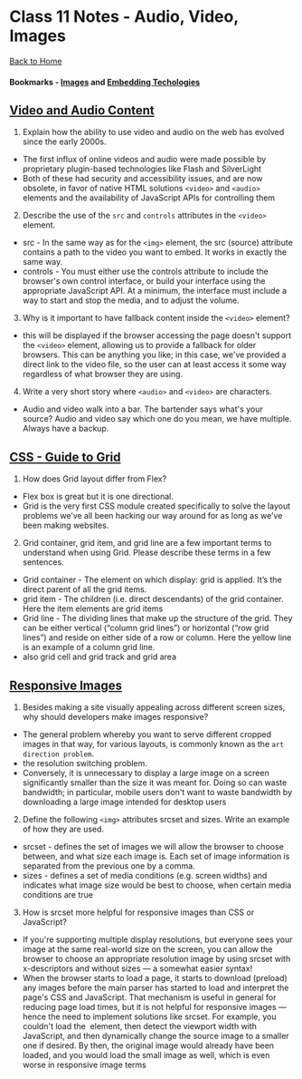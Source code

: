 # Class 11 Notes - Audio, Video, Images

[Back to Home](../README.md)

#### Bookmarks - [Images](https://developer.mozilla.org/en-US/docs/Learn/HTML/Multimedia_and_embedding/Images_in_HTML) and [Embedding Techologies](https://developer.mozilla.org/en-US/docs/Learn/HTML/Multimedia_and_embedding/Other_embedding_technologies)

## [Video and Audio Content](https://developer.mozilla.org/en-US/docs/Learn/HTML/Multimedia_and_embedding/Video_and_audio_content)

1) Explain how the ability to use video and audio on the web has evolved since the early 2000s.

+ The first influx of online videos and audio were made possible by proprietary plugin-based technologies like Flash and SilverLight
+ Both of these had security and accessibility issues, and are now obsolete, in favor of native HTML solutions `<video>` and `<audio>` elements and the availability of JavaScript APIs for controlling them

2) Describe the use of the `src` and `controls` attributes in the `<video>` element.

+ src - In the same way as for the `<img>` element, the src (source) attribute contains a path to the video you want to embed. It works in exactly the same way.
+ controls - You must either use the controls attribute to include the browser's own control interface, or build your interface using the appropriate JavaScript API. At a minimum, the interface must include a way to start and stop the media, and to adjust the volume.

3) Why is it important to have fallback content inside the `<video>` element?

+ this will be displayed if the browser accessing the page doesn't support the `<video>` element, allowing us to provide a fallback for older browsers. This can be anything you like; in this case, we've provided a direct link to the video file, so the user can at least access it some way regardless of what browser they are using.

4) Write a very short story where `<audio>` and `<video>` are characters.

+ Audio and video walk into a bar. The bartender says what's your source? Audio and video say which one do you mean, we have multiple. Always have a backup.

## [CSS - Guide to Grid](https://css-tricks.com/snippets/css/complete-guide-grid/)

1) How does Grid layout differ from Flex?

+ Flex box is great but it is one directional.
+ Grid is the very first CSS module created specifically to solve the layout problems we’ve all been hacking our way around for as long as we’ve been making websites.

2) Grid container, grid item, and grid line are a few important terms to understand when using Grid. Please describe these terms in a few sentences.

+ Grid container - The element on which display: grid is applied. It’s the direct parent of all the grid items. 
+ grid item - The children (i.e. direct descendants) of the grid container. Here the item elements are grid items
+ Grid line - The dividing lines that make up the structure of the grid. They can be either vertical (“column grid lines”) or horizontal (“row grid lines”) and reside on either side of a row or column. Here the yellow line is an example of a column grid line.
+ also grid cell and grid track and grid area

## [Responsive Images](https://developer.mozilla.org/en-US/docs/Learn/HTML/Multimedia_and_embedding/Responsive_images)

1) Besides making a site visually appealing across different screen sizes, why should developers make images responsive?

+ The general problem whereby you want to serve different cropped images in that way, for various layouts, is commonly known as the `art direction problem`.
+ the resolution switching problem.
+ Conversely, it is unnecessary to display a large image on a screen significantly smaller than the size it was meant for. Doing so can waste bandwidth; in particular, mobile users don't want to waste bandwidth by downloading a large image intended for desktop users

2) Define the following `<img>` attributes srcset and sizes. Write an example of how they are used.

+ srcset - defines the set of images we will allow the browser to choose between, and what size each image is. Each set of image information is separated from the previous one by a comma.
+ sizes - defines a set of media conditions (e.g. screen widths) and indicates what image size would be best to choose, when certain media conditions are true

3) How is srcset more helpful for responsive images than CSS or JavaScript?

+  If you're supporting multiple display resolutions, but everyone sees your image at the same real-world size on the screen, you can allow the browser to choose an appropriate resolution image by using srcset with x-descriptors and without sizes — a somewhat easier syntax! 
+ When the browser starts to load a page, it starts to download (preload) any images before the main parser has started to load and interpret the page's CSS and JavaScript. That mechanism is useful in general for reducing page load times, but it is not helpful for responsive images — hence the need to implement solutions like srcset. For example, you couldn't load the <img> element, then detect the viewport width with JavaScript, and then dynamically change the source image to a smaller one if desired. By then, the original image would already have been loaded, and you would load the small image as well, which is even worse in responsive image terms
